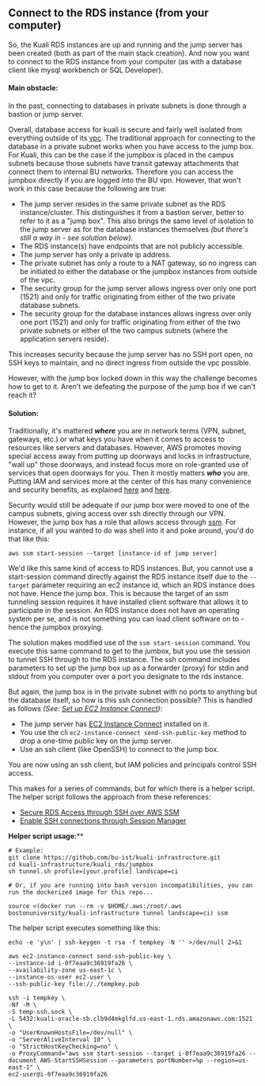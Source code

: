 ## Connect to the RDS instance (from your computer)

So, the Kuali RDS instances are up and running and the jump server has been created (both as part of the main stack creation).
And now you want to connect to the RDS instance from your computer (as with a database client like mysql workbench or SQL Developer).

#### Main obstacle:

In the past, connecting to databases in private subnets is done through a bastion or jump server.

Overall, database access for kuali is secure and fairly well isolated from everything outside of its [vpc](https://docs.aws.amazon.com/vpc/latest/userguide/what-is-amazon-vpc.html).
The traditional approach for connecting to the database in a private subnet works when you have access to the jump box.
For Kuali, this can be the case if the jumpbox is placed in the campus subnets because those subnets have transit gateway attachments that connect them to internal BU networks. Therefore you can access the jumpbox directly if you are logged into the BU vpn.
However, that won't work in this case because the following are true:

- The jump server resides in the same private subnet as the RDS instance/cluster.
  This distinguishes it from a bastion server, better to refer to it as a "jump box".
  This also brings the same level of isolation to the jump server as for the database instances themselves *(but there's still a way in - see solution below)*.
- The RDS instance(s) have endpoints that are not publicly accessible.
- The jump server has only a private ip address.
- The private subnet has only a route to a NAT gateway, so no ingress can be initiated to either the database or the jumpbox instances from outside of the vpc.
- The security group for the jump server allows ingress over only one port (1521) and only for traffic originating from either of the two private database subnets.
- The security group for the database instances allows ingress over only one port (1521) and only for traffic originating from either of the two private subnets or either of the two campus subnets (where the application servers reside).

This increases security because the jump server has no SSH port open, no SSH keys to maintain, and no direct ingress from outside the vpc possible.

However, with the jump box locked down in this way the challenge becomes how to get to it.
Aren't we defeating the purpose of the jump box if we can't reach it?    

#### Solution:

Traditionally, it's mattered ***where*** you are in network terms (VPN, subnet, gateways, etc.) or what keys you have when it comes to access to resources like servers and databases. However, AWS promotes moving special access away from putting up doorways and locks in infrastructure, "wall up" those doorways, and instead focus more on role-granted use of services that open doorways for you. Then it mostly matters ***who*** you are. Putting IAM and services more at the center of this has many convenience and security benefits, as explained [here](https://aws.amazon.com/blogs/compute/new-using-amazon-ec2-instance-connect-for-ssh-access-to-your-ec2-instances/) and [here](https://medium.com/@dnorth98/hello-aws-session-manager-farewell-ssh-7fdfa4134696).

Security would still be adequate if our jump box were moved to one of the campus subnets, giving access over ssh directly through our VPN.
However, the jump box has a role that allows access through [ssm](https://docs.aws.amazon.com/systems-manager/latest/userguide/what-is-systems-manager.html). For instance, if all you wanted to do was shell into it and poke around, you'd do that like this:

   ```
aws ssm start-session --target [instance-id of jump server]
   ```

We'd like this same kind of access to RDS instances.
But, you cannot use a start-session command directly against the RDS instance itself due to the `--target` parameter requiring an ec2 instance id, which an RDS instance does not have. Hence the jump box.
This is because the target of an ssm tunneling session requires it have installed client software that allows it to participate in the session. An RDS instance does not have an operating system per se, and is not something you can load client software on to - hence the jumpbox proxying.

The solution makes modified use of the `ssm start-session` command.
You execute this same command to get to the jumbox, but you use the session to tunnel SSH through to the RDS instance. 
The ssh command includes parameters to set up the jump box up as a forwarder (proxy) for stdin and stdout from you computer over a port you designate to the rds instance.

But again, the jump box is in the private subnet with no ports to anything but the database itself, so how is this ssh connection possible?
This is handled as follows *(See: [Set up EC2 Instance Connect](https://docs.aws.amazon.com/AWSEC2/latest/UserGuide/ec2-instance-connect-set-up.html))*:

   - The jump server has [EC2 Instance Connect](https://aws.amazon.com/blogs/compute/new-using-amazon-ec2-instance-connect-for-ssh-access-to-your-ec2-instances/) installed on it.
   - You use the cli `ec2-instance-connect send-ssh-public-key` method to drop a one-time public key on the jump server.
   - Use an ssh client (like OpenSSH) to connect to the jump box.

You are now using an ssh client, but IAM policies and principals control SSH access.

This makes for a series of commands, but for which there is a helper script.
The helper script follows the approach from these references:

   - [Secure RDS Access through SSH over AWS SSM](https://codelabs.transcend.io/codelabs/aws-ssh-ssm-rds/index.html#6)
   - [Enable SSH connections through Session Manager](https://docs.aws.amazon.com/systems-manager/latest/userguide/session-manager-getting-started-enable-ssh-connections.html) 

   **Helper script usage:****

   ```
# Example:
git clone https://github.com/bu-ist/kuali-infrastructure.git
cd kuali-infrastructure/kuali_rds/jumpbox
sh tunnel.sh profile=[your.profile] landscape=ci

# Or, if you are running into bash version incompatibilities, you can run the dockerized image for this repo...

source <(docker run --rm -v $HOME/.aws:/root/.aws bostonuniversity/kuali-infrastructure tunnel landscape=ci) ssm
   ```

   The helper script executes something like this:

   ```
echo -e 'y\n' | ssh-keygen -t rsa -f tempkey -N '' >/dev/null 2>&1
   
aws ec2-instance-connect send-ssh-public-key \
  --instance-id i-0f7eaa9c36919fa26 \
  --availability-zone us-east-1c \
  --instance-os-user ec2-user \
  --ssh-public-key file://./tempkey.pub
   
ssh -i tempkey \
  -Nf -M \
  -S temp-ssh.sock \
  -L 5432:kuali-oracle-sb.clb9d4mkglfd.us-east-1.rds.amazonaws.com:1521 \
  -o "UserKnownHostsFile=/dev/null" \
  -o "ServerAliveInterval 10" \
  -o "StrictHostKeyChecking=no" \
  -o ProxyCommand="aws ssm start-session --target i-0f7eaa9c36919fa26 --document AWS-StartSSHSession --parameters portNumber=%p --region=us-east-1" \
  ec2-user@i-0f7eaa9c36919fa26
   ```
